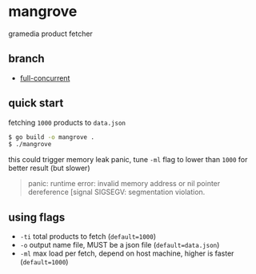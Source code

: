 # mangrove
gramedia product fetcher

## branch
- [full-concurrent](https://github.com/kautsarady/mangrove/tree/full-concurrent)

## quick start
fetching `1000` products to `data.json`
```sh
$ go build -o mangrove .
$ ./mangrove
```
this could trigger memory leak panic, tune `-ml` flag to lower than `1000` for better result (but slower)

> panic: runtime error: invalid memory address or nil pointer dereference [signal SIGSEGV: segmentation violation.
## using flags
- `-ti` total products to fetch (`default=1000`)
- `-o` output name file, MUST be a json file (`default=data.json`)
- `-ml` max load per fetch, depend on host machine, higher is faster (`default=1000`)
